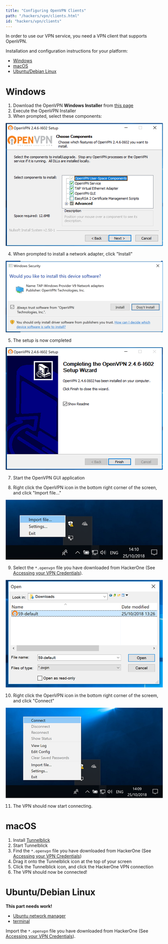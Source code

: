 ```yaml
---
title: "Configuring OpenVPN Clients"
path: "/hackers/vpn/clients.html"
id: "hackers/vpn/clients"
---
```


In order to use our VPN service, you need a VPN client that supports OpenVPN.

Installation and configuration instructions for your platform:

* [Windows](#windows)
* [macOS](#macos)
* [Ubuntu/Debian Linux](#ubuntu)

<h1 id="windows">Windows</h1>

1. Download the OpenVPN **Windows Installer** from <a href="https://openvpn.net/community-downloads/" target="_blank">this page</a>
2. Execute the OpenVPN Installer
3. When prompted, select these components:

![Screenshot](../images/vpn-windows-gui-1.png)

4. When prompted to install a network adapter, click "Install"

![Screenshot](../images/vpn-windows-gui-2.png)

5. The setup is now completed

![Screenshot](../images/vpn-windows-gui-3.png)

7. Start the OpenVPN GUI application

8. Right click the OpenVPN icon in the bottom right corner of the screen, and click "Import file..."

![Screenshot](../images/vpn-windows-gui-4.png)

9. Select the `*.openvpn` file you have downloaded from HackerOne (See [Accessing your VPN Credentials](/hackers/configure-the-hackerone-vpn.html)).

![Screenshot](../images/vpn-windows-gui-5.png)

10. Right click the OpenVPN icon in the bottom right corner of the screem, and click "Connect"

![Screenshot](../images/vpn-windows-gui-6.png)

11. The VPN should now start connecting.

<h1 id="macos">macOS</h1>

1. Install [Tunnelblick](https://tunnelblick.net/cInstall.html)
2. Start Tunnelblick
3. Find the `*.openvpn` file you have downloaded from HackerOne (See [Accessing your VPN Credentials](/hackers/configure-the-hackerone-vpn.html))
4. Drag it onto the Tunnelblick icon at the top of your screen
5. Click the Tunnelblick icon, and click the HackerOne VPN connection
6. The VPN should now be connected!

<h1 id="ubuntu">Ubuntu/Debian Linux</h1>

**This part needs work!**

* [Ubuntu network manager](https://torguard.net/knowledgebase.php?action=displayarticle&id=53)
* [terminal](https://openvpn.net/index.php/access-server/docs/admin-guides/182-how-to-connect-to-access-server-with-linux-clients.html)

Import the `*.openvpn` file you have downloaded from HackerOne (See [Accessing your VPN Credentials](/hackers/configure-the-hackerone-vpn.html)).
